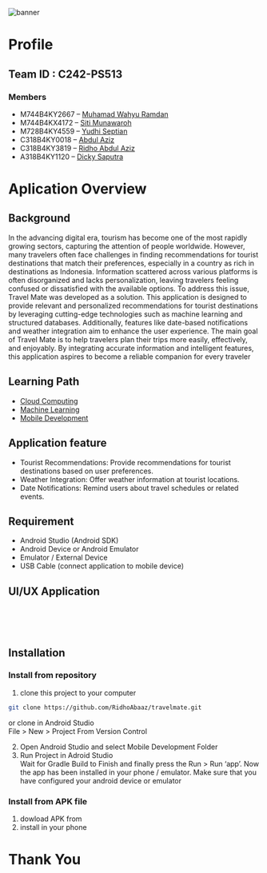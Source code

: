![banner](Mockup/banner.png)
# Profile
## Team ID : C242-PS513
### Members
- M744B4KY2667 – [Muhamad Wahyu Ramdan](https://www.linkedin.com/in/wahyuramdan04)
- M744B4KX4172 – [Siti Munawaroh](http://www.linkedin.com/in/sitimunawaroh86)
- M728B4KY4559 – [Yudhi Septian](https://www.linkedin.com/in/yudhi-septian-9608501b6)
- C318B4KY0018 – [Abdul Aziz](https://www.linkedin.com/in/abdul-aziz-5ab0a920a/)
- C318B4KY3819 – [Ridho Abdul Aziz](https://www.linkedin.com/in/ridho-abdul-aziz-509b43303/)
- A318B4KY1120 – [Dicky Saputra]()

# Aplication Overview
## Background 
In the advancing digital era, tourism has become one of the most rapidly growing sectors, capturing the attention of people worldwide. However, many travelers often face challenges in finding recommendations for tourist destinations that match their preferences, especially in a country as rich in destinations as Indonesia. Information scattered across various platforms is often disorganized and lacks personalization, leaving travelers feeling confused or dissatisfied with the available options.
To address this issue, Travel Mate was developed as a solution. This application is designed to provide relevant and personalized recommendations for tourist destinations by leveraging cutting-edge technologies such as machine learning and structured databases. Additionally, features like date-based notifications and weather integration aim to enhance the user experience.
The main goal of Travel Mate is to help travelers plan their trips more easily, effectively, and enjoyably. By integrating accurate information and intelligent features, this application aspires to become a reliable companion for every traveler

## Learning Path
- [Cloud Computing](https://github.com/RidhoAbaaz/travelmate/tree/0df8a23009b9f73a3f8001bcb1cb023b6addeaac/Cloud%20Computing)
- [Machine Learning](https://github.com/RidhoAbaaz/travelmate/tree/0df8a23009b9f73a3f8001bcb1cb023b6addeaac/Machine%20Learning)
- [Mobile Development]()
  
## Application feature
- Tourist Recommendations: Provide recommendations for tourist destinations based on user preferences.
- Weather Integration: Offer weather information at tourist locations.
- Date Notifications: Remind users about travel schedules or related events.
  
## Requirement
- Android Studio (Android SDK)
- Android Device or Android Emulator
- Emulator / External Device
- USB Cable (connect application to mobile device)

## UI/UX Application
<div>
    <img src="Mockup/splash.png" alt="">
    <img src="Mockup/login.png" alt="">
    <img src="Mockup/signup.png" alt="">
</div>
<div>
    <img src="Mockup/home.png" alt="">
    <img src="Mockup/search.png" alt="">
    <img src="Mockup/progress.png" alt="">
</div>
<div>
    <img src="Mockup/detail.png" alt="">
    <img src="Mockup/history.png" alt="">
    <img src="Mockup/profile.png" alt="">
</div>

## Installation
### Install from repository
1. clone this project to your computer
  ```bash
  git clone https://github.com/RidhoAbaaz/travelmate.git
 ```

or clone in Android Studio  
File > New > Project From Version Control

2. Open Android Studio and select Mobile Development Folder
3. Run Project in Adroid Studio  
   Wait for Gradle Build to Finish and finally press the Run > Run ‘app’. Now the app has been installed in your phone / emulator. Make sure that you have configured your android device or emulator

### Install from APK file
1. dowload APK from 
2. install in your phone

# Thank You

